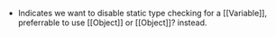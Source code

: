 - Indicates we want to disable static type checking for a [[Variable]], preferrable to use [[Object]] or [[Object]]? instead.